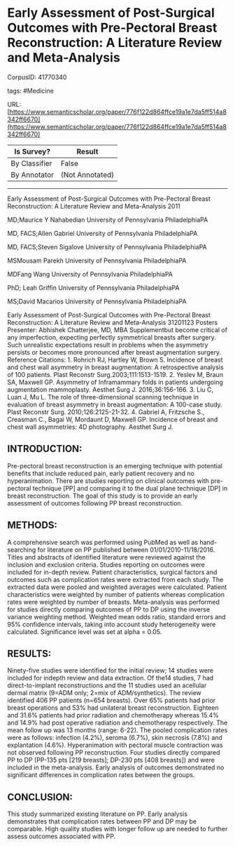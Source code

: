 # Early Assessment of Post-Surgical Outcomes with Pre-Pectoral Breast Reconstruction: A Literature Review and Meta-Analysis

CorpusID: 41770340
 
tags: #Medicine

URL: [https://www.semanticscholar.org/paper/776f122d864ffce19a1e7da5ff514a8342ff6670](https://www.semanticscholar.org/paper/776f122d864ffce19a1e7da5ff514a8342ff6670)
 
| Is Survey?        | Result          |
| ----------------- | --------------- |
| By Classifier     | False |
| By Annotator      | (Not Annotated) |

---

Early Assessment of Post-Surgical Outcomes with Pre-Pectoral Breast Reconstruction: A Literature Review and Meta-Analysis
2011

MD;Maurice Y Nahabedian 
University of Pennsylvania
PhiladelphiaPA

MD, FACS;Allen Gabriel 
University of Pennsylvania
PhiladelphiaPA

MD, FACS;Steven Sigalove 
University of Pennsylvania
PhiladelphiaPA

MSMousam Parekh 
University of Pennsylvania
PhiladelphiaPA

MDFang Wang 
University of Pennsylvania
PhiladelphiaPA

PhD; Leah Griffin 
University of Pennsylvania
PhiladelphiaPA

MS;David Macarios 
University of Pennsylvania
PhiladelphiaPA

Early Assessment of Post-Surgical Outcomes with Pre-Pectoral Breast Reconstruction: A Literature Review and Meta-Analysis
31201123 Posters Presenter: Abhishek Chatterjee, MD, MBA
Supplementbut become critical of any imperfection, expecting perfectly symmetrical breasts after surgery. Such unrealistic expectations result in problems when the asymmetry persists or becomes more pronounced after breast augmentation surgery. Reference Citations: 1. Rohrich RJ, Hartley W, Brown S. Incidence of breast and chest wall asymmetry in breast augmentation: A retrospective analysis of 100 patients. Plast Reconstr Surg.2003;111:1513-1519. 2. Yeslev M, Braun SA, Maxwell GP. Asymmetry of Inframammary folds in patients undergoing augmentation mammoplasty. Aesthet Surg J. 2016;36:156-166. 3. Liu C, Luan J, Mu L. The role of three-dimensional scanning technique in evaluation of breast asymmetry in breast augmentation: A 100-case study. Plast Reconstr Surg. 2010;126:2125-21-32. 4. Gabriel A, Fritzsche S., Creasman C., Bagai W, Mordaunt D, Maxwell GP. Incidence of breast and chest wall asymmetries: 4D photography. Aesthet Surg J.

## INTRODUCTION:

Pre-pectoral breast reconstruction is an emerging technique with potential benefits that include reduced pain, early patient recovery and no hyperanimation. There are studies reporting on clinical outcomes with pre-pectoral technique [PP] and comparing it to the dual plane technique [DP] in breast reconstruction. The goal of this study is to provide an early assessment of outcomes following PP breast reconstruction.


## METHODS:

A comprehensive search was performed using PubMed as well as hand-searching for literature on PP published between 01/01/2010-11/18/2016. Titles and abstracts of identified literature were reviewed against the inclusion and exclusion criteria. Studies reporting on outcomes were included for in-depth review. Patient characteristics, surgical factors and outcomes such as complication rates were extracted from each study. The extracted data were pooled and weighted averages were calculated. Patient characteristics were weighted by number of patients whereas complication rates were weighted by number of breasts. Meta-analysis was performed for studies directly comparing outcomes of PP to DP using the inverse variance weighting method. Weighted mean odds ratio, standard errors and 95% confidence intervals, taking into account study heterogeneity were calculated. Significance level was set at alpha = 0.05.


## RESULTS:

Ninety-five studies were identified for the initial review; 14 studies were included for indepth review and data extraction. Of the14 studies, 7 had direct-to-implant reconstructions and the 11 studies used an acellular dermal matrix (9=ADM only; 2=mix of ADM/synthetics). The review identified 406 PP patients (n=654 breasts). Over 65% patients had prior breast operations and 53% had unilateral breast reconstruction. Eighteen and 31.6% patients had prior radiation and chemotherapy whereas 15.4% and 14.9% had post operative radiation and chemotherapy respectively. The mean follow up was 13 months (range: 6-22). The pooled complication rates were as follows: infection (4.2%), seroma (6.7%), skin necrosis (7.8%) and explantation (4.6%). Hyperanimation with pectoral muscle contraction was not observed following PP reconstruction. Four studies directly compared PP to DP (PP-135 pts [219 breasts]; DP-230 pts [408 breasts]) and were included in the meta-analysis. Early analysis of outcomes demonstrated no significant differences in complication rates between the groups.


## CONCLUSION:

This study summarized existing literature on PP. Early analysis demonstrates that complication rates between PP and DP may be comparable. High quality studies with longer follow up are needed to further assess outcomes associated with PP.